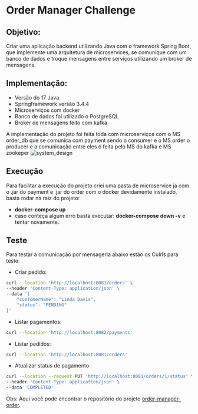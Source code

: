 # Order Manager Challenge

## Objetivo: 
 Criar uma aplicação backend utilizando Java com o framework Spring Boot, que implemente uma arquitetura de microservices, se comunique com um banco de dados e troque mensagens entre serviços utilizando um broker de mensagens.

## Implementação:
- Versão do 17 Java
- Springframework versão 3.4.4
- Microserviços com docker
- Banco de dados foi utilizado o PostgreSQL
- Broker de mensagens feito com kafka

A implementação do projeto foi feita toda com microserviços com o MS order_db que se comunica com payment sendo o consumer e o MS order o producer e a comunicação entre eles é feita pelo MS do kafka e MS zookeper
![system_design](https://github.com/user-attachments/assets/5369de12-fd11-44b7-8b72-ec07d1df5647)

## Execução
Para facilitar a execução do projeto criei uma pasta de microservice já com o .jar do payment e .jar do order
com o docker devidamente instalado, basta rodar na raiz do projeto:
- **docker-compose up**
- caso conteça algum erro basta executar:
**docker-compose down -v**
e tentar novamente.

## Teste
Para testar a comunicação por mensageria abaixo estão os Culrls para teste:
- Criar pedido:
```bash
curl --location 'http://localhost:8081/orders' \
--header 'Content-Type: application/json' \
--data '{
    "customerName": "Linda Davis",
    "status": "PENDING"
}'
```
- Listar pagamentos:
```bash
curl --location 'http://localhost:8082/payments'
```
- Listar pedidos:
```bash
curl --location 'http://localhost:8081/orders'
```
- Atualizar status de pagamento
```bash
curl --location --request PUT 'http://localhost:8081/orders/1/status' \
--header 'Content-Type: application/json' \
--data 'COMPLETED'
```
Obs: Aqui você pode encontrar o repositório do projeto [order-manager-order](https://github.com/AnselmoAlvesJunior/order-manager-order).
